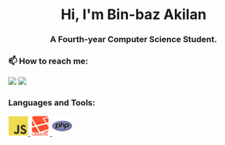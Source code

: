 <h1 align="center">Hi, I'm Bin-baz Akilan</h1>
<h3 align="center">A Fourth-year Computer Science Student.</h3>


### 📫 How to reach me:
<a href="mailto: bhinbazakilan325@gmail.com">
<img src="https://img.shields.io/badge/-bhinbazakilan325%40gmail.com-7B83EB?&style=for-the-badge&logo=Microsoft-outlook&logoColor=white" ></a> <a href="https://www.linkedin.com/bin-baz/"><img src="https://img.shields.io/badge/Bin--baz-%230077B5.svg?&style=for-the-badge&logo=linkedin&logoColor=white" ></a> 



<h3 align="left">Languages and Tools:</h3>
<p align="left"> <a href="https://developer.mozilla.org/en-US/docs/Web/JavaScript" target="_blank" rel="noreferrer"> <img src="https://raw.githubusercontent.com/devicons/devicon/master/icons/javascript/javascript-original.svg" alt="javascript" width="40" height="40"/> </a> <a href="https://laravel.com/" target="_blank" rel="noreferrer"> <img src="https://raw.githubusercontent.com/devicons/devicon/master/icons/laravel/laravel-plain-wordmark.svg" alt="laravel" width="40" height="40"/> </a> <a href="https://www.php.net" target="_blank" rel="noreferrer"> <img src="https://raw.githubusercontent.com/devicons/devicon/master/icons/php/php-original.svg" alt="php" width="40" height="40"/> </a> </p>


